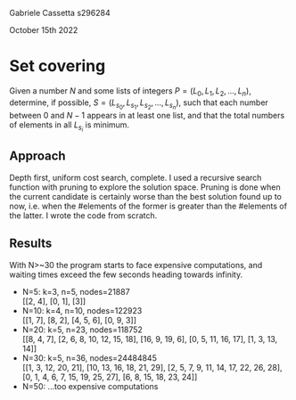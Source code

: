 Gabriele Cassetta s296284 

October 15th 2022

# Set covering
Given a number $N$ and some lists of integers $P = (L_0, L_1, L_2, ..., L_n)$, determine, if possible, $S = (L_{s_0}, L_{s_1}, L_{s_2}, ..., L_{s_n})$, such that each number between $0$ and $N-1$ appears in at least one list, and that the total numbers of elements in all $L_{s_i}$ is minimum.

## Approach
Depth first, uniform cost search, complete. I used a recursive search function with pruning to explore the solution space. Pruning is done when the current candidate is certainly worse than the best solution found up to now, i.e. when the #elements of the former is greater than the #elements of the latter.
I wrote the code from scratch.

## Results
With N>~30 the program starts to face expensive computations, and waiting times exceed the few seconds heading towards infinity.

* N=5: k=3, n=5, nodes=21887 <br/>
[[2, 4], [0, 1], [3]]
* N=10: k=4, n=10, nodes=122923 <br/>
[[1, 7], [8, 2], [4, 5, 6], [0, 9, 3]]
* N=20: k=5, n=23, nodes=118752 <br/>
[[8, 4, 7], [2, 6, 8, 10, 12, 15, 18], [16, 9, 19, 6], [0, 5, 11, 16, 17], [1, 3, 13, 14]]
* N=30: k=5, n=36, nodes=24484845 <br/>
[[1, 3, 12, 20, 21], [10, 13, 16, 18, 21, 29], [2, 5, 7, 9, 11, 14, 17, 22, 26, 28], [0, 1, 4, 6, 7, 15, 19, 25, 27], [6, 8, 15, 18, 23, 24]]
* N=50: ...too expensive computations
